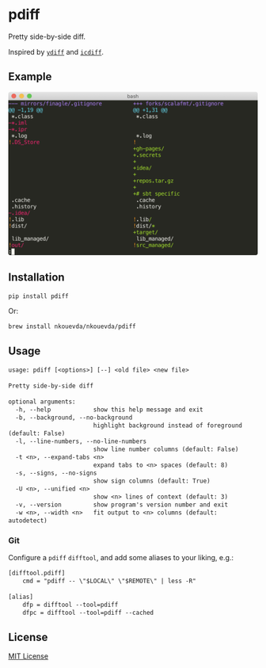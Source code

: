 # pdiff

Pretty side-by-side diff.

Inspired by [`ydiff`](https://github.com/ymattw/ydiff) and
[`icdiff`](https://github.com/jeffkaufman/icdiff).

## Example

![pdiff.png](https://github.com/nkouevda/images/raw/master/pdiff.png)

## Installation

    pip install pdiff

Or:

    brew install nkouevda/nkouevda/pdiff

## Usage

```
usage: pdiff [<options>] [--] <old file> <new file>

Pretty side-by-side diff

optional arguments:
  -h, --help            show this help message and exit
  -b, --background, --no-background
                        highlight background instead of foreground (default: False)
  -l, --line-numbers, --no-line-numbers
                        show line number columns (default: False)
  -t <n>, --expand-tabs <n>
                        expand tabs to <n> spaces (default: 8)
  -s, --signs, --no-signs
                        show sign columns (default: True)
  -U <n>, --unified <n>
                        show <n> lines of context (default: 3)
  -v, --version         show program's version number and exit
  -w <n>, --width <n>   fit output to <n> columns (default: autodetect)

```

### Git

Configure a `pdiff` `difftool`, and add some aliases to your liking, e.g.:

```
[difftool.pdiff]
	cmd = "pdiff -- \"$LOCAL\" \"$REMOTE\" | less -R"

[alias]
	dfp = difftool --tool=pdiff
	dfpc = difftool --tool=pdiff --cached
```

## License

[MIT License](LICENSE.txt)
